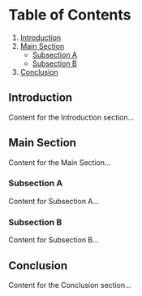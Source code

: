 # Table of Contents

1. [Introduction](#introduction)
2. [Main Section](#main-section)
   - [Subsection A](#subsection-a)
   - [Subsection B](#subsection-b)
3. [Conclusion](#conclusion)

## Introduction

Content for the Introduction section...

## Main Section

Content for the Main Section...

### Subsection A

Content for Subsection A...

### Subsection B

Content for Subsection B...

## Conclusion

Content for the Conclusion section...
